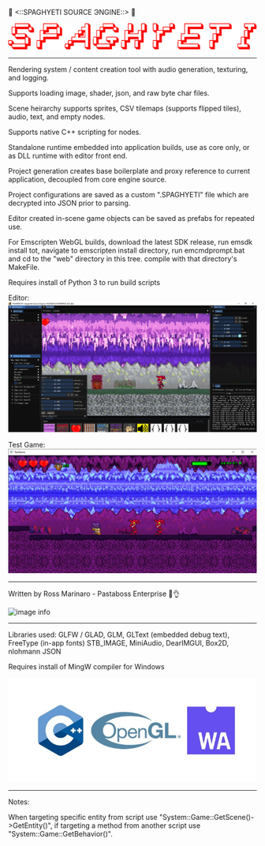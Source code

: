 🍝 <::SPAGHYETI SOUЯCE ЭNGINE::> 🍝 

![image info](./images/spaghyeti-text.png)

----------------------------------------------------------

Rendering system / content creation tool with audio generation, texturing, and logging. 

Supports loading image, shader, json, and raw byte char files.

Scene heirarchy supports sprites, CSV tilemaps (supports flipped tiles), audio, text, and empty nodes.

Supports native C++ scripting for nodes.

Standalone runtime embedded into application builds, use as core only, or as DLL runtime with editor front end.

Project generation creates base boilerplate and proxy reference to current application, decoupled from core engine source.

Project configurations are saved as a custom ".SPAGHYETI" file which are decrypted into JSON prior to parsing.

Editor created in-scene game objects can be saved as prefabs for repeated use.

For Emscripten WebGL builds, download the latest SDK release, run emsdk install tot, navigate to emscripten install directory, run emcmdprompt.bat and cd to the "web" directory in this tree. compile with that directory's MakeFile.

Requires install of Python 3 to run build scripts

Editor:
![image info](./images/screenshot.png)

Test Game:
![image info](./images/testgame.png)

---------------------------------------------------------- 

Written by Ross Marinaro - Pastaboss Enterprise 🍝👌

![image info](./src/editor/icon/icon.ico)  

----------------------------------------------------------

Libraries used: GLFW / GLAD, GLM, GLText (embedded debug text), FreeType (in-app fonts) STB_IMAGE, MiniAudio, DearIMGUI, Box2D, nlohmann JSON

Requires install of MingW compiler for Windows

![image info](./images/stack.jpg)

----------------------------------------------------------

Notes:

When targeting specific entity from script use "System::Game::GetScene()->GetEntity()", if targeting a method from another script use "System::Game::GetBehavior()".
